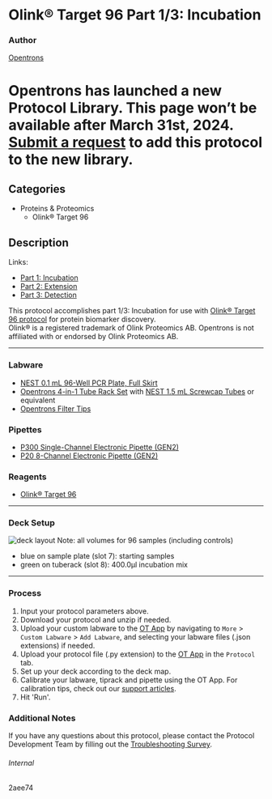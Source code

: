 # Olink® Target 96 Part 1/3: Incubation

### Author
[Opentrons](https://opentrons.com/)


# Opentrons has launched a new Protocol Library. This page won’t be available after March 31st, 2024. [Submit a request](https://docs.google.com/forms/d/e/1FAIpQLSdYYp9QCKow4nn0KlCVsMS3HX0eJ0N9O7-erajKvcpT0lWbSg/viewform) to add this protocol to the new library.

## Categories
* Proteins & Proteomics
	* Olink® Target 96

## Description

Links:
* [Part 1: Incubation](./2aee74)
* [Part 2: Extension](./2aee74-2)
* [Part 3: Detection](./2aee74-3)

This protocol accomplishes part 1/3: Incubation for use with [Olink® Target 96 protocol](https://www.olink.com/products-services/target/) for protein biomarker discovery.
</br>
Olink® is a registered trademark of Olink Proteomics AB. Opentrons is not affiliated with or endorsed by Olink Proteomics AB.

---

### Labware
* [NEST 0.1 mL 96-Well PCR Plate, Full Skirt](https://shop.opentrons.com/collections/verified-labware/products/nest-0-1-ml-96-well-pcr-plate-full-skirt)
* [Opentrons 4-in-1 Tube Rack Set](https://shop.opentrons.com/collections/verified-labware/products/tube-rack-set-1) with [NEST 1.5 mL Screwcap Tubes](https://shop.opentrons.com/collections/verified-consumables/products/nest-1-5-ml-sample-vial) or equivalent
* [Opentrons Filter Tips](https://shop.opentrons.com/collections/opentrons-tips)

### Pipettes
* [P300 Single-Channel Electronic Pipette (GEN2)](https://shop.opentrons.com/collections/ot-2-pipettes/products/single-channel-electronic-pipette?variant=5984549109789)
* [P20 8-Channel Electronic Pipette (GEN2)](https://shop.opentrons.com/collections/ot-2-pipettes/products/8-channel-electronic-pipette)

### Reagents
* [Olink® Target 96](https://www.olink.com/products-services/target/)

---

### Deck Setup
![deck layout](https://opentrons-protocol-library-website.s3.amazonaws.com/custom-README-images/2aee74/deck1-5.png)
Note: all volumes for 96 samples (including controls)
* blue on sample plate (slot 7): starting samples
* green on tuberack (slot 8): 400.0µl incubation mix

---

### Process
1. Input your protocol parameters above.
2. Download your protocol and unzip if needed.
3. Upload your custom labware to the [OT App](https://opentrons.com/ot-app) by navigating to `More` > `Custom Labware` > `Add Labware`, and selecting your labware files (.json extensions) if needed.
4. Upload your protocol file (.py extension) to the [OT App](https://opentrons.com/ot-app) in the `Protocol` tab.
5. Set up your deck according to the deck map.
6. Calibrate your labware, tiprack and pipette using the OT App. For calibration tips, check out our [support articles](https://support.opentrons.com/en/collections/1559720-guide-for-getting-started-with-the-ot-2).
7. Hit 'Run'.

### Additional Notes
If you have any questions about this protocol, please contact the Protocol Development Team by filling out the [Troubleshooting Survey](https://protocol-troubleshooting.paperform.co/).

###### Internal
2aee74
